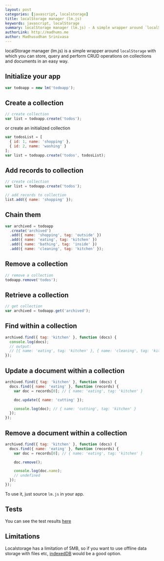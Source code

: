 ```yaml
---
layout: post
categories: [javascript, localstorage]
title: localStorage manager (lm.js)
keywords: javascript, localStorage
summary: localStorage manager (lm.js) - A simple wrapper around `localStorage` with which you can store, query and perform CRUD operations on collections and documents.
authorLink: http://madhums.me
author: Madhusudhan Srinivasa
---
```


localStorage manager (lm.js) is a simple wrapper around `localStorage` with which you can store, query and perform CRUD operations on collections and documents in an easy way.

## Initialize your app

```js
var todoapp = new lm('todoapp');
```

## Create a collection

```js
// create collection
var list = todoapp.create('todos');
```

or create an initialized collection

```js
var todosList = [
  { id: 1, name: 'shopping' },
  { id: 2, name: 'washing' }
];
var list = todoapp.create('todos', todosList);
```

## Add records to collection

```js
// create collection
var list = todoapp.create('todos');

// add records to collection
list.add({ name: 'shopping' });
```

## Chain them

```js
var archived = todoapp
  .create('archived')
  .add({ name: 'shopping', tag: 'outside' })
  .add({ name: 'eating', tag: 'kitchen' })
  .add({ name: 'bathing', tag: 'inside' })
  .add({ name: 'cleaning', tag: 'kitchen' });
```

## Remove a collection

```js
// remove a collection
todoapp.remove('todos');
```

## Retrieve a collection

```js
// get collection
var archived = todoapp.get('archived');
```

## Find within a collection

```js
archived.find({ tag: 'kitchen' }, function (docs) {
  console.log(docs);
  // output:
  // [{ name: 'eating', tag: 'kitchen' }, { name: 'cleaning', tag: 'kitchen' }]
});
```

## Update a document within a collection

```js
archived.find({ tag: 'kitchen' }, function (docs) {
  docs.find({ name: 'eating' }, function (records) {
    var doc = records[0]; // { name: 'eating', tag: 'kitchen' }

    doc.update({ name: 'cutting' });

    console.log(doc); // { name: 'cutting', tag: 'kitchen' }
  });
});
```

## Remove a document within a collection

```js
archived.find({ tag: 'kitchen' }, function (docs) {
  docs.find({ name: 'eating' }, function (records) {
    var doc = records[0]; // { name: 'eating', tag: 'kitchen' }

    doc.remove();

    console.log(doc.name);
    // undefined
  });
});
```

To use it, just source `lm.js` in your app.

## Tests

You can see the test results [here](http://madhums.me/public/lm.js/)

## Limitations

Localstorage has a limitation of 5MB, so if you want to use offline data storage with files etc, [indexedDB](http://hacks.mozilla.org/2012/02/storing-images-and-files-in-indexeddb/) would be a good option.

